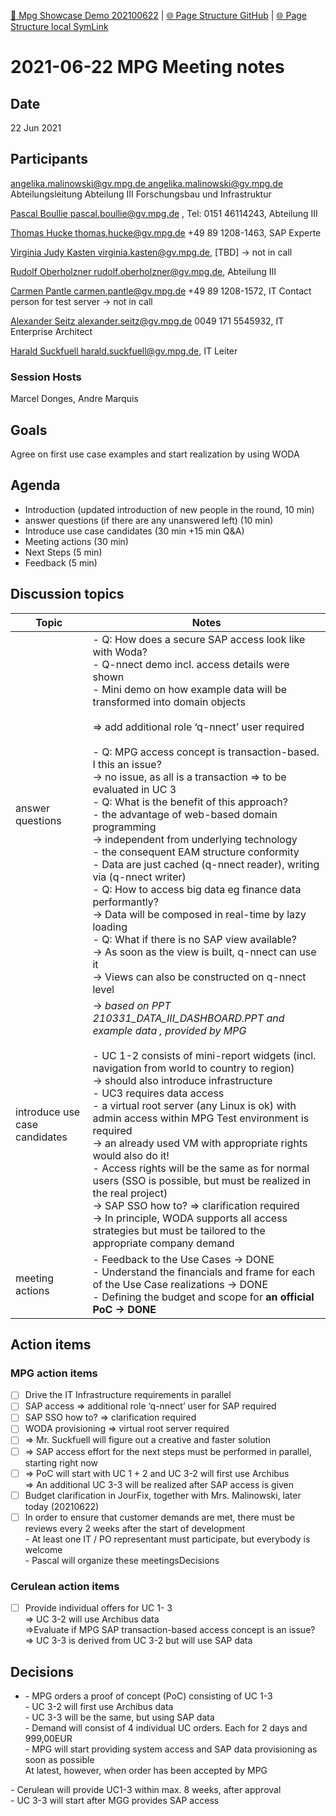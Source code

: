 [📁 Mpg Showcase Demo 202100622](../mpg-showcase-demo-202100622.md) | [🌐 Page Structure GitHub](/2cu.atlassian.net/wiki/spaces/CCU/pages/500000009/2021-06-22-mpg-meeting-notes.md) | [🌐 Page Structure local SymLink](./2021-06-22-mpg-meeting-notes.page.md)

# 2021-06-22 MPG Meeting notes

## Date

22 Jun 2021

## Participants

[angelika.malinowski@gv.mpg.de <angelika.malinowski@gv.mpg.de>](https://ox.hosteurope.de/appsuite/#) Abteilungsleitung Abteilung III Forschungsbau und Infrastruktur

[Pascal Boullie <pascal.boullie@gv.mpg.de>](https://ox.hosteurope.de/appsuite/#) , Tel: 0151 46114243, Abteilung III

[Thomas Hucke <thomas.hucke@gv.mpg.de>](https://ox.hosteurope.de/appsuite/#) +49 89 1208-1463, SAP Experte

[Virginia Judy Kasten <virginia.kasten@gv.mpg.de>](https://ox.hosteurope.de/appsuite/#), \[TBD\] → not in call

[Rudolf Oberholzner <rudolf.oberholzner@gv.mpg.de>](https://ox.hosteurope.de/appsuite/#), Abteilung III

[Carmen Pantle <carmen.pantle@gv.mpg.de>](https://ox.hosteurope.de/appsuite/#) +49 89 1208-1572, IT Contact person for test server → not in call

[Alexander Seitz <alexander.seitz@gv.mpg.de>](https://ox.hosteurope.de/appsuite/#) 0049 171 5545932, IT Enterprise Architect

[Harald Suckfuell <harald.suckfuell@gv.mpg.de>](https://ox.hosteurope.de/appsuite/#), IT Leiter

### Session Hosts

Marcel Donges, Andre Marquis

## Goals

Agree on first use case examples and start realization by using WODA

## Agenda

- Introduction (updated introduction of new people in the round, 10 min)
- answer questions (if there are any unanswered left) (10 min)
- Introduce use case candidates (30 min +15 min Q&A)
- Meeting actions (30 min)
- Next Steps (5 min)
- Feedback (5 min)

## Discussion topics

| Topic | Notes |
| --- | --- |
| answer questions | - Q: How does a secure SAP access look like with Woda?<br>  - Q-nnect demo incl. access details were shown<br>    - Mini demo on how example data will be transformed into domain objects<br><br>\=> add additional role ‘q-nnect’ user required<br><br>- Q: MPG access concept is transaction-based. I this an issue?  <br>\-> no issue, as all is a transaction => to be evaluated in UC 3<br>- Q: What is the benefit of this approach?<br>  - the advantage of web-based domain programming  <br>\-> independent from underlying technology<br>  - the consequent EAM structure conformity<br>  - Data are just cached (q-nnect reader), writing via (q-nnect writer)<br>- Q: How to access big data eg finance data performantly?  <br>\-> Data will be composed in real-time by lazy loading<br>- Q: What if there is no SAP view available?  <br>\-> As soon as the view is built, q-nnect can use it  <br>\-> Views can also be constructed on q-nnect level |
| introduce use case candidates | → *based on PPT 210331\_DATA\_III\_DASHBOARD.PPT and example data , provided by MPG*<br><br>- UC 1-2 consists of mini-report widgets (incl. navigation from world to country to region)  <br>\-> should also introduce infrastructure<br>- UC3 requires data access<br>  - a virtual root server (any Linux is ok) with admin access within MPG Test environment is required  <br>\-> an already used VM with appropriate rights would also do it!<br>  - Access rights will be the same as for normal users (SSO is possible, but must be realized in the real project)  <br>\-> SAP SSO how to? => clarification required  <br>\-> In principle, WODA supports all access strategies but must be tailored to the appropriate company demand |
| meeting actions | - Feedback to the Use Cases → DONE<br>- Understand the financials and frame for each of the Use Case realizations → DONE<br>- Defining the budget and scope for **an official PoC → DONE** |

## Action items

### MPG action items

- [ ] Drive the IT Infrastructure requirements in parallel
- [ ] SAP access => additional role ‘q-nnect’ user for SAP required
- [ ] SAP SSO how to? => clarification required
- [ ] WODA provisioning => virtual root server required
- [ ] \=> Mr. Suckfuell will figure out a creative and faster solution
- [ ] \=> SAP access effort for the next steps must be performed in parallel, starting right now
- [ ] \=> PoC will start with UC 1 + 2 and UC 3-2 will first use Archibus  
\=> An additional UC 3-3 will be realized after SAP access is given
- [ ] Budget clarification in JourFix, together with Mrs. Malinowski, later today (20210622)
- [ ] In order to ensure that customer demands are met, there must be reviews every 2 weeks after the start of development  
\- At least one IT / PO representant must participate, but everybody is welcome  
\- Pascal will organize these meetingsDecisions

### Cerulean action items

- [ ] Provide individual offers for UC 1- 3  
\=> UC 3-2 will use Archibus data  
\=>Evaluate if MPG SAP transaction-based access concept is an issue?  
\=> UC 3-3 is derived from UC 3-2 but will use SAP data

## Decisions

- \- MPG orders a proof of concept (PoC) consisting of UC 1-3  
\- UC 3-2 will first use Archibus data  
\- UC 3-3 will be the same, but using SAP data  
\- Demand will consist of 4 individual UC orders. Each for 2 days and 999,00EUR  
\- MPG will start providing system access and SAP data provisioning as soon as possible  
At latest, however, when order has been accepted by MPG  
  
\- Cerulean will provide UC1-3 within max. 8 weeks, after approval  
\- UC 3-3 will start after MGG provides SAP access
